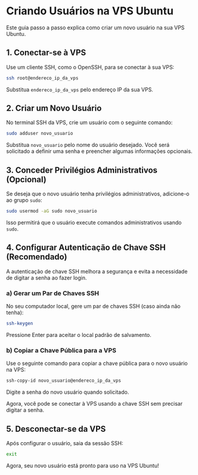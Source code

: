 # Criando Usuários na VPS Ubuntu

Este guia passo a passo explica como criar um novo usuário na sua VPS Ubuntu.

## 1. Conectar-se à VPS
Use um cliente SSH, como o OpenSSH, para se conectar à sua VPS:

```bash
ssh root@endereco_ip_da_vps
```

Substitua `endereco_ip_da_vps` pelo endereço IP da sua VPS.

## 2. Criar um Novo Usuário
No terminal SSH da VPS, crie um usuário com o seguinte comando:

```bash
sudo adduser novo_usuario
```

Substitua `novo_usuario` pelo nome do usuário desejado. Você será solicitado a definir uma senha e preencher algumas informações opcionais.

## 3. Conceder Privilégios Administrativos (Opcional)
Se deseja que o novo usuário tenha privilégios administrativos, adicione-o ao grupo `sudo`:

```bash
sudo usermod -aG sudo novo_usuario
```

Isso permitirá que o usuário execute comandos administrativos usando `sudo`.

## 4. Configurar Autenticação de Chave SSH (Recomendado)
A autenticação de chave SSH melhora a segurança e evita a necessidade de digitar a senha ao fazer login.

### a) Gerar um Par de Chaves SSH
No seu computador local, gere um par de chaves SSH (caso ainda não tenha):

```bash
ssh-keygen
```

Pressione Enter para aceitar o local padrão de salvamento.

### b) Copiar a Chave Pública para a VPS
Use o seguinte comando para copiar a chave pública para o novo usuário na VPS:

```bash
ssh-copy-id novo_usuario@endereco_ip_da_vps
```

Digite a senha do novo usuário quando solicitado.

Agora, você pode se conectar à VPS usando a chave SSH sem precisar digitar a senha.

## 5. Desconectar-se da VPS
Após configurar o usuário, saia da sessão SSH:

```bash
exit
```

Agora, seu novo usuário está pronto para uso na VPS Ubuntu!
